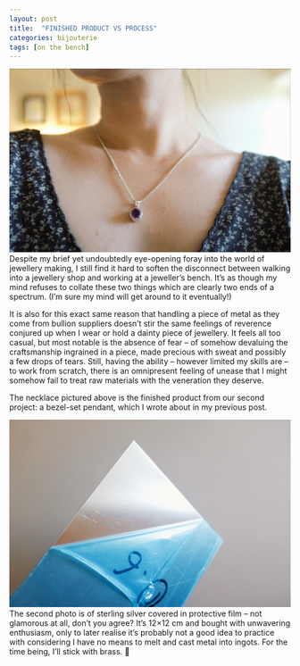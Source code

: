```yaml
---
layout: post
title:  "FINISHED PRODUCT VS PROCESS"
categories: bijouterie
tags: [on the bench]
---
```


<span class="image right"><img src="/assets/images/photo-2018-07-08-a.jpg" alt="" /></span>
Despite my brief yet undoubtedly eye-opening foray into the world of jewellery making, I still find it hard to soften the disconnect between walking into a jewellery shop and working at a jeweller’s bench. It’s as though my mind refuses to collate these two things which are clearly two ends of a spectrum. (I’m sure my mind will get around to it eventually!)

It is also for this exact same reason that handling a piece of metal as they come from bullion suppliers doesn’t stir the same feelings of reverence conjured up when I wear or hold a dainty piece of jewellery. It feels all too casual, but most notable is the absence of fear – of somehow devaluing the craftsmanship ingrained in a piece, made precious with sweat and possibly a few drops of tears. Still, having the ability – however limited my skills are – to work from scratch, there is an omnipresent feeling of unease that I might somehow fail to treat raw materials with the veneration they deserve.

The necklace pictured above is the finished product from our second project: a bezel-set pendant, which I wrote about in my previous post.

<span class="image left"><img src="/assets/images/photo-2018-07-08-b.jpg" alt="" /></span>
The second photo is of sterling silver covered in protective film – not glamorous at all, don’t you agree? It’s 12×12 cm and bought with unwavering enthusiasm, only to later realise it’s probably not a good idea to practice with considering I have no means to melt and cast metal into ingots. For the time being, I’ll stick with brass. 🙂
